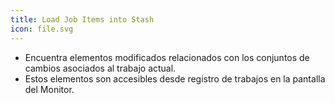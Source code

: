 ```yaml
---
title: Load Job Items into Stash
icon: file.svg
---
```

* Encuentra elementos modificados relacionados con los conjuntos de cambios asociados al trabajo actual.
* Estos elementos son accesibles desde registro de trabajos en la pantalla del Monitor.

